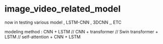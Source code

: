 # image_video_related_model
now in testing various model  , LSTM-CNN , 3DCNN ,, ETC

modeling method : CNN + LSTM // CNN + transformer // Swin transformer + LSTM // self-attention + CNN + LSTM 

